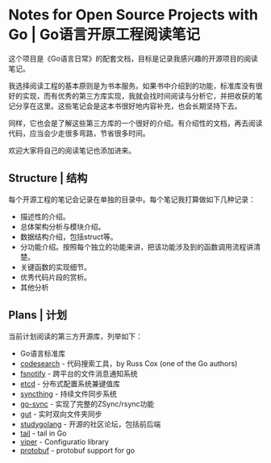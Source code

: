 # Notes for Open Source Projects with Go | Go语言开原工程阅读笔记

这个项目是《Go语言日常》的配套文档，目标是记录我感兴趣的开源项目的阅读笔记。

我选择阅读工程的基本原则是为书本服务。如果书中介绍到的功能，标准库没有很好的实现，而有优秀的第三方库实现，我就会找时间阅读与分析它，并把收获的笔记分享在这里。这些笔记会是这本书很好地内容补充，也会长期坚持下去。

同样，它也会是了解这些第三方库的一个很好的介绍。有介绍性的文档，再去阅读代码，应当会少走很多弯路，节省很多时间。

欢迎大家将自己的阅读笔记也添加进来。

## Structure | 结构

每个开源工程的笔记会记录在单独的目录中。每个笔记我打算做如下几种记录：

- 描述性的介绍。
- 总体架构分析与模块介绍。
- 数据结构介绍，包括struct等。
- 分功能介绍。按照每个独立的功能来讲，把该功能涉及到的函数调用流程讲清楚。
- 关键函数的实现细节。
- 优秀代码片段的赏析。
- 其他分析

## Plans | 计划

当前计划阅读的第三方开源库，列举如下：

- Go语言标准库
- [codesearch](https://github.com/google/codesearch) - 代码搜索工具，by Russ Cox (one of the Go authors)
- [fsnotify](https://github.com/fsnotify/fsnotify) - 跨平台的文件消息通知系统
- [etcd](https://github.com/etcd-io/etcd) - 分布式配置系统兼键值库
- [syncthing](https://github.com/syncthing/syncthing) - 持续文件同步系统
- [go-sync](https://github.com/Redundancy/go-sync) - 实现了完整的ZSync/rsync功能
- [gut](https://github.com/tillberg/gut) - 实时双向文件夹同步
- [studygolang](https://github.com/studygolang/studygolang) - 开源的社区论坛，包括前后端
- [tail](https://github.com/hpcloud/tail) - tail in Go
- [viper](https://github.com/spf13/viper) - Configuratio library
- [protobuf](https://github.com/golang/protobuf) - protobuf support for go
